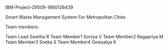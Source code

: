 IBM-Project-29509-1660126439

Smart Waste Management System For Metropolitan Cities

Team members:

Team Lead Swetha R
Team Member1 Soniya V
Team Member2 Ragapriya M
Team Member3 Sneka S
Team Member4 Gowsalya K
